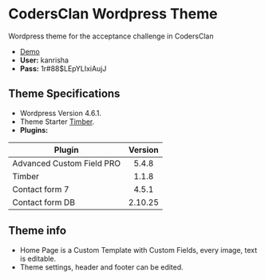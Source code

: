 
# CodersClan Wordpress Theme

Wordpress theme for the acceptance challenge in CodersClan
* [Demo](http://104.236.86.198/)
* __User:__ kanrisha
* __Pass:__ 1r#88$LEpYLIxiAujJ

## Theme Specifications

* Wordpress Version 4.6.1.
* Theme Starter [Timber](https://github.com/timber/starter-theme).
* __Plugins:__

| Plugin                    | Version       |
| ------------------------- |:-------------:|
| Advanced Custom Field PRO | 5.4.8         |  
| Timber                    | 1.1.8         |
| Contact form 7            | 4.5.1         |
| Contact form DB           | 2.10.25       |

## Theme info
* Home Page is a Custom Template with Custom Fields, every image, text is editable.
* Theme settings, header and footer can be edited.

